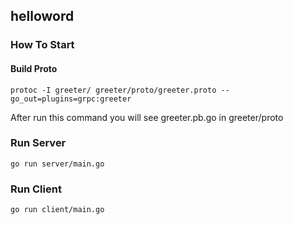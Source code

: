 ## helloword

### How To Start

#### Build Proto

```shell
protoc -I greeter/ greeter/proto/greeter.proto --go_out=plugins=grpc:greeter
```
After run this command you will see greeter.pb.go in greeter/proto

### Run Server
```$xslt
go run server/main.go
```

### Run Client
```$xslt
go run client/main.go
```


